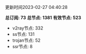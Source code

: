 更新时间2023-02-27 04:40:28

**总订阅: 73**
**总节点: 1381**
**有效节点: 523**
- v2ray节点: 332
- ss节点: 131
- trojan节点: 52
- ssr节点: 8
